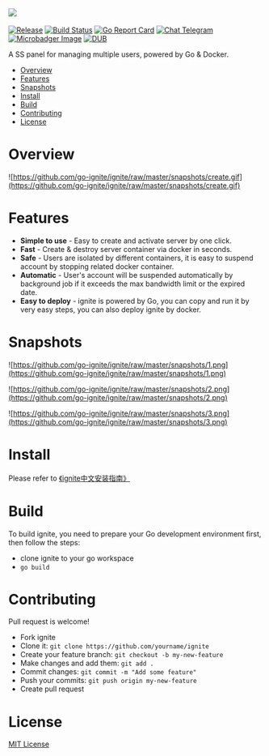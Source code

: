 ![](https://github.com/go-ignite/ignite/raw/master/snapshots/ignite.png)
---

[![Release](http://github-release-version.herokuapp.com/github/go-ignite/ignite/release.svg?style=flat)](https://github.com/go-ignite/ignite/releases/latest)
[![Build Status](https://travis-ci.org/go-ignite/ignite.svg?branch=master)](https://travis-ci.org/go-ignite/ignite)
[![Go Report Card](https://goreportcard.com/badge/github.com/go-ignite/ignite)](https://goreportcard.com/report/github.com/go-ignite/ignite)
[![Chat Telegram](https://img.shields.io/badge/chat-telegram-brightgreen.svg)](https://t.me/joinchat/FuddvBLqni3u5wJmNwnc0w)
[![Microbadger Image](https://images.microbadger.com/badges/image/goignite/ignite.svg)](https://microbadger.com/images/goignite/ignite)
[![DUB](https://img.shields.io/dub/l/vibe-d.svg)](https://github.com/go-ignite/ignite/blob/master/LICENSE)

A SS panel for managing multiple users, powered by Go &amp; Docker.

* [Overview](#overview)
* [Features](#features)
* [Snapshots](#snapshots)
* [Install](#install)
* [Build](#build)
* [Contributing](#contributing)
* [License](#license)

# Overview

![https://github.com/go-ignite/ignite/raw/master/snapshots/create.gif](https://github.com/go-ignite/ignite/raw/master/snapshots/create.gif)

# Features

* __Simple to use__ - Easy to create and activate server by one click.
* __Fast__ - Create & destroy server container via docker in seconds.
* __Safe__ - Users are isolated by different containers, it is easy to suspend account by stopping related docker container.
* __Automatic__ - User's account will be suspended automatically by background job if it exceeds the max bandwidth limit or the expired date.
* __Easy to deploy__ - ignite is powered by Go, you can copy and run it by very easy steps, you can also deploy ignite by docker.

# Snapshots

![https://github.com/go-ignite/ignite/raw/master/snapshots/1.png](https://github.com/go-ignite/ignite/raw/master/snapshots/1.png)

![https://github.com/go-ignite/ignite/raw/master/snapshots/2.png](https://github.com/go-ignite/ignite/raw/master/snapshots/2.png)

![https://github.com/go-ignite/ignite/raw/master/snapshots/3.png](https://github.com/go-ignite/ignite/raw/master/snapshots/3.png)

# Install

Please refer to [《ignite中文安装指南》](https://github.com/go-ignite/ignite/wiki)

# Build

To build ignite, you need to prepare your Go development environment first, then follow the steps:

* clone ignite to your go workspace
* ```go build```

# Contributing

Pull request is welcome!

* Fork ignite
* Clone it: ```git clone https://github.com/yourname/ignite```
* Create your feature branch: ```git checkout -b my-new-feature```
* Make changes and add them: ```git add .```
* Commit changes: ```git commit -m "Add some feature"```
* Push your commits: ```git push origin my-new-feature```
* Create pull request

# License
[MIT License](https://github.com/go-ignite/ignite/blob/master/LICENSE)
